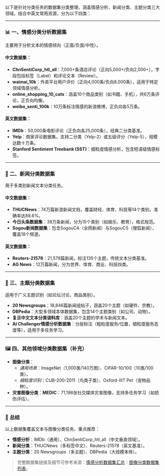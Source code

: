 以下是针对分类任务的数据集分类整理，涵盖情感分析、新闻分类、主题分类三大领域，结合中英文常用资源，分为以下四类：

---

### 📊 **一、情感分类分析数据集**  
主要用于分析文本的情感倾向（正面/负面/中性）。

#### 中文数据集：  
- **ChnSentiCorp_htl_all**：7,000+条酒店评论（正向5,000+/负向2,000+），字段包括标签（Label）和评论文本（Review）。  
- **waimai_10k**：外卖平台用户评价（正向4,000条/负向8,000条），适用于特定领域情感分析。  
- **online_shopping_10_cats**：涵盖10个商品类别（如书籍、手机），共6万条评论，正负向均衡。  
- **weibo_senti_100k**：10万条标注情感的新浪微博，正负向各5万条。  

#### 英文数据集：  
- **IMDb**：50,000条电影评论（正负向各25,000条），经典二分类基准。  
- **Yelp**：商家评论数据集，支持二分类（Yelp-2）或五级评分（Yelp-5），规模达数十万条。  
- **Stanford Sentiment Treebank (SST)**：细粒度情感分析，包含短语级情感标签。  

---

### 📰 **二、新闻分类数据集**  
用于多类别新闻文本分类任务。  

#### 中文数据集：  
- **THUCNews**：74万篇新浪新闻文档，覆盖财经、体育、科技等14个类别，准确率达88.6%。  
- **今日头条数据集**：38万条新闻，分为15个类别（如娱乐、教育），格式规范。  
- **Sogou新闻数据集**：包含SogouCA（全网新闻）与SogouCS（搜狐新闻），覆盖18个频道。  

#### 英文数据集：  
- **Reuters-21578**：21,578篇新闻，标注135个主题，传统文本分类基准。  
- **AG News**：12万篇新闻，分为世界、体育、商业、科技四类。  

---

### 🧠 **三、主题分类数据集**  
适用于广义主题识别（如论坛讨论、商品类别）。  
- **20 Newsgroups**：18,846篇新闻组帖子，涵盖20个主题（如硬件、宗教）。  
- **DBPedia**：大型多领域本体数据集，包含14个主题类别（如公司、动物）。  
- **复旦中文文本分类语料库**：涵盖20个主题的学术与新闻文本。  
- **AI Challenger情感分析数据集**：分层标注（粗粒度服务/位置，细粒度服务态度等），适用于多任务学习。  

---

### 🖼️ **四、其他领域分类数据集**（补充）  
- **图像分类**：  
  - *通用场景*：ImageNet（1,000类/140万图）、CIFAR-10/100（10类/100类）。  
  - *细粒度识别*：CUB-200-2011（鸟类子类）、Oxford-IIIT Pet（宠物品种）。  
- **灾害图像分类**：**MEDIC**：71,198张社交媒体灾害图像，支持多任务学习（如损伤评估）。  

---

### 💎 **总结**  
以上数据集覆盖文本与图像分类任务，重点推荐：  
- **情感分析**：IMDb（通用）、ChnSentiCorp_htl_all（中文垂直领域）。  
- **新闻分类**：THUCNews（多标签中文）、Reuters-21578（英文基准）。  
- **主题分类**：20 Newsgroups（多主题）、DBPedia（大规模本体）。  

> 完整数据集链接及细节可参考来源：[情感分析数据集汇总](http://www.ppmy.cn/news/1371042.html)｜[图像分类数据集列表](http://www.shili8.cn/article/detail_20000265338.html)。